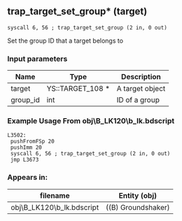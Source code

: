 ## trap_target_set_group* (target)

`syscall 6, 56 ; trap_target_set_group (2 in, 0 out)`

Set the group ID that a target belongs to

### Input parameters
| Name | Type | Description
|------|------|------------
| target   | YS::TARGET_108 *   | A target object
| group_id   | int   | ID of a group


### Example Usage From obj\B_LK120\b_lk.bdscript
```plaintext
L3502:
 pushFromFSp 20
 pushImm 20
 syscall 6, 56 ; trap_target_set_group (2 in, 0 out)
 jmp L3673
```


### Appears in:
| filename | Entity (obj)
|----------|-------------
| obj\B_LK120\b_lk.bdscript       | ((B) Groundshaker)          



